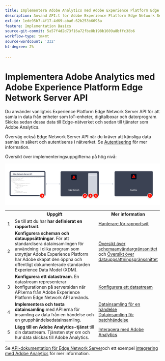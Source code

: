 ```yaml
---
title: Implementera Adobe Analytics med Adobe Experience Platform Edge Network Server API
description: Använd API:t för Adobe Experience Platform Edge Network Server för att skicka data till Adobe Analytics.
exl-id: 1ede95b7-4f17-4d69-aba6-62b253b6693a
feature: Implementation Basics
source-git-commit: 5a57f4d2d73f16a72fbe8b198b1609a8bffc38b6
workflow-type: tm+mt
source-wordcount: '332'
ht-degree: 2%

---
```


# Implementera Adobe Analytics med Adobe Experience Platform Edge Network Server API

Du använder vanligtvis Experience Platform Edge Network Server API för att samla in data från enheter som IoT-enheter, digitalboxar och datorprogram. Skicka sedan dessa data till Edge-nätverket och sedan till tjänster som Adobe Analytics.

Överväg också Edge Network Server API när du kräver att känsliga data samlas in säkert och autentiseras i nätverket. Se [Autentisering](https://experienceleague.adobe.com/docs/experience-platform/edge-network-server-api/authentication.html?lang=en) för mer information.

Översikt över implementeringsuppgifterna på hög nivå:

![Adobe Analytics med hjälp av arbetsflödet för Analytics-tillägget](../../assets/edge-network-server-api.png)

<table style="width:100%">

<tr>
<th style="width:5%"></th><th style="width:60%"><b>Uppgift</b></th><th style="width:35%"><b>Mer information</b></th>
</tr>

<tr>
<td>1</td>
<td>Se till att du har <b>har definierat en rapportsvit</b>.</td>
<td><a href="../../../admin/admin/c-manage-report-suites/report-suites-admin.md">Hanterare för rapportsvit</a></td>
</tr>

<tr>
<td>2</td>
<td><b>Konfigurera scheman och datauppsättningar</b>. För att standardisera datainsamlingen för användning i olika program som utnyttjar Adobe Experience Platform har Adobe skapat den öppna och offentligt dokumenterade standarden Experience Data Model (XDM).</td>
<td><a href="https://experienceleague.adobe.com/docs/experience-platform/xdm/ui/overview.html?lang=en">Översikt över schemaanvändargränssnittet</a> och <a href="https://experienceleague.adobe.com/docs/experience-platform/catalog/datasets/user-guide.html?lang=en">Översikt över datauppsättningsgränssnittet</a></td>
</tr>

<tr>
<td>3</td>
<td><b>Konfigurera ett datastream</b>. En datastream representerar konfigurationen på serversidan när API:erna från Adobe Experience Platform Edge Network API används.</td>
<td><a href="https://experienceleague.adobe.com/docs/experience-platform/datastreams/configure.html?lang=en">Konfigurera ett datastream<a></td> 
</tr>

<tr>
<td>4</td>
<td><b>Implementera och testa datainsamling</b> med API:erna för insamling av data från en händelse och en grupphändelsedatainsamling.</td>
<td><a href="https://experienceleague.adobe.com/docs/experience-platform/edge-network-server-api/data-collection/interactive-data-collection.html?lang=en">Datainsamling för en händelse</a><br/><a href="https://experienceleague.adobe.com/docs/experience-platform/edge-network-server-api/data-collection/non-interactive-data-collection.html?lang=en">Datainsamling för batchhändelse</a>
</tr>

<td>5</td>
<td><b>Lägg till en Adobe Analytics-tjänst</b> till din datastream. Tjänsten styr om och hur data skickas till Adobe Analytics.</td>
<td><a href="https://experienceleague.adobe.com/docs/experience-platform/edge-network-server-api/interacting-other-adobe-solutions/interacting-adobe-analytics.html?lang=ens">Interagera med Adobe Analytics</a></td>
</tr>


</table>

Se [API-dokumentation för Edge Network Server](https://experienceleague.adobe.com/docs/experience-platform/edge-network-server-api/overview.html)och ett exempel [integrering med Adobe Analytics](https://experienceleague.adobe.com/docs/experience-platform/edge-network-server-api/interacting-other-adobe-solutions/interacting-adobe-analytics.html) för mer information.

